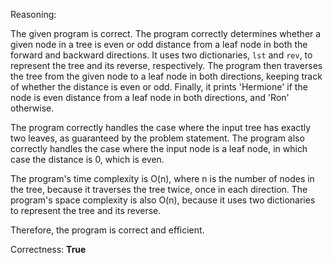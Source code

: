 Reasoning:

The given program is correct. The program correctly determines whether a given node in a tree is even or odd distance from a leaf node in both the forward and backward directions. It uses two dictionaries, `lst` and `rev`, to represent the tree and its reverse, respectively. The program then traverses the tree from the given node to a leaf node in both directions, keeping track of whether the distance is even or odd. Finally, it prints 'Hermione' if the node is even distance from a leaf node in both directions, and 'Ron' otherwise.

The program correctly handles the case where the input tree has exactly two leaves, as guaranteed by the problem statement. The program also correctly handles the case where the input node is a leaf node, in which case the distance is 0, which is even.

The program's time complexity is O(n), where n is the number of nodes in the tree, because it traverses the tree twice, once in each direction. The program's space complexity is also O(n), because it uses two dictionaries to represent the tree and its reverse.

Therefore, the program is correct and efficient.

Correctness: **True**